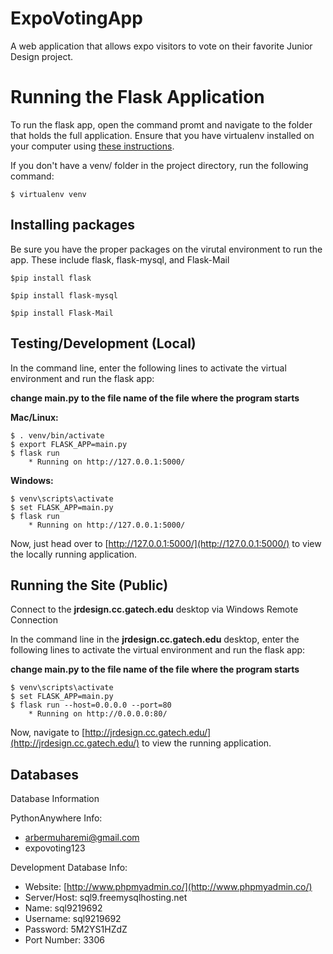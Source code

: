 # ExpoVotingApp
A web application that allows expo visitors to vote on their favorite Junior Design project.

# Running the Flask Application

To run the flask app, open the command promt and navigate to the folder that holds the full application. Ensure that you have virtualenv installed on your computer using [these instructions](http://flask.pocoo.org/docs/0.11/installation/#installation).

If you don't have a venv/ folder in the project directory, run the following command:

    $ virtualenv venv

## Installing packages
Be sure you have the proper packages on the virutal environment to run the app.  These include flask, flask-mysql, and Flask-Mail

 	$pip install flask

 	$pip install flask-mysql

 	$pip install Flask-Mail
 	
## Testing/Development (Local)
In the command line, enter the following lines to activate the virtual environment and run the flask app:

**__change main.py to the file name of the file where the program starts__**

__**Mac/Linux:**__

    $ . venv/bin/activate
    $ export FLASK_APP=main.py
    $ flask run
        * Running on http://127.0.0.1:5000/
        
__**Windows:**__

    $ venv\scripts\activate
    $ set FLASK_APP=main.py
    $ flask run
        * Running on http://127.0.0.1:5000/

Now, just head over to [http://127.0.0.1:5000/](http://127.0.0.1:5000/) to view the locally running application.

## Running the Site (Public)
Connect to the __jrdesign.cc.gatech.edu__ desktop via Windows Remote Connection

In the command line in the __jrdesign.cc.gatech.edu__ desktop, enter the following lines to activate the virtual environment and run the flask app:

**__change main.py to the file name of the file where the program starts__**

    $ venv\scripts\activate
    $ set FLASK_APP=main.py
    $ flask run --host=0.0.0.0 --port=80
        * Running on http://0.0.0.0:80/

Now, navigate to [http://jrdesign.cc.gatech.edu/](http://jrdesign.cc.gatech.edu/) to view the running application.

## Databases

Database Information

PythonAnywhere Info:
* arbermuharemi@gmail.com
* expovoting123

Development Database Info:
* Website: [http://www.phpmyadmin.co/](http://www.phpmyadmin.co/)
* Server/Host: sql9.freemysqlhosting.net
* Name: sql9219692
* Username: sql9219692
* Password: 5M2YS1HZdZ
* Port Number: 3306

